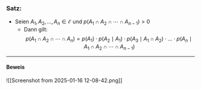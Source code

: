 
### Satz:
- Seien $A_1, A_2, \ldots, A_n \in \mathcal{E}$ und $p(A_1 \cap A_2 \cap \cdots \cap A_{n-1}) > 0$
	- Dann gilt:  
$$p(A_1 \cap A_2 \cap \cdots \cap A_n) = p(A_1) \cdot p(A_2 \mid A_1) \cdot p(A_3 \mid A_1 \cap A_2) \cdot \ldots \cdot p(A_n \mid A_1 \cap A_2 \cap \cdots \cap A_{n-1})$$

---

#### Beweis 
![[Screenshot from 2025-01-16 12-08-42.png]]